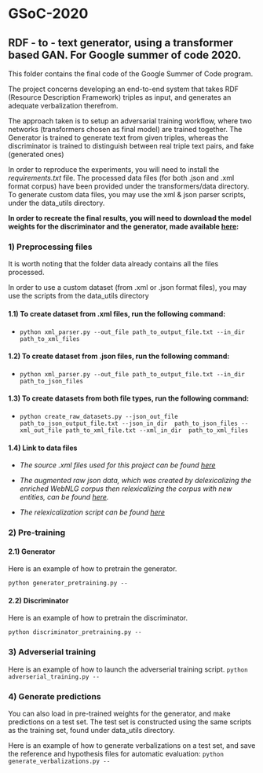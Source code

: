 # GSoC-2020
## RDF - to - text generator, using a transformer based GAN. For Google summer of code 2020.

This folder contains the final code of the Google Summer of Code program.

The project concerns developing an end-to-end system that takes RDF (Resource Description Framework) triples as input, and generates an adequate verbalization therefrom.

The approach taken is to setup an adversarial training workflow, where two networks (transformers chosen as final model) are trained together.
The Generator is trained to generate text from given triples, whereas the discriminator is trained to distinguish between real triple text pairs, and fake (generated ones)

In order to reproduce the experiments, you will need to install the *requirements.txt* file. The processed data files (for both .json and .xml format corpus) have been provided under the transformers/data directory. To generate custom data files, you may use the xml & json parser scripts, under the data_utils directory.

**In order to recreate the final results, you will need to download the model weights for the discriminator and the generator, made available [here](https://drive.google.com/drive/folders/1BL3bMgfbSbYABHZuQpvDxi-lNwsnmXQI?usp=sharing):**
 


### 1) Preprocessing files

It is worth noting that the folder data already contains all the files processed.

In order to use a custom dataset (from .xml or .json format files), you may use the scripts from the data_utils directory

#### 1.1) To create dataset from .xml files, run the following command:
 - ```python xml_parser.py --out_file path_to_output_file.txt --in_dir path_to_xml_files ```

#### 1.2) To create dataset from .json files, run the following command:
- ``` python xml_parser.py --out_file path_to_output_file.txt --in_dir  path_to_json_files ``` 
                       
#### 1.3) To create datasets from both file types, run the following command:
 - ``` python create_raw_datasets.py --json_out_file path_to_json_output_file.txt --json_in_dir  path_to_json_files --xml_out_file path_to_xml_file.txt --xml_in_dir  path_to_xml_files ```
                 
#### 1.4) Link to data files 
- *The source .xml files used for this project can be found [here](https://github.com/ThiagoCF05/webnlg/tree/master/data/v1.5/en/train)*

- *The augmented raw json data, which was created by delexicalizing the enriched WebNLG corpus then relexicalizing the corpus with new entities, can be found [here](https://drive.google.com/drive/folders/1Q6SGvJRjZP_97o_jBkirUNpe9qmulx1N?usp=sharing).*

- *The relexicalization script can be found [here](https://github.com/ThiagoCF05/webnlg/blob/synthetic/synthetic.py)*

### 2) Pre-training

#### 2.1) Generator
Here is an example of how to pretrain the generator.

  ``` python generator_pretraining.py -- ```
  

#### 2.2) Discriminator
Here is an example of how to pretrain the discriminator.

  ``` python discriminator_pretraining.py -- ```
  
### 3) Adverserial training
Here is an example of how to launch the adverserial training script.
  ``` python adverserial_training.py -- ```
  
### 4) Generate predictions

You can also load in pre-trained weights for the generator, and make predictions on a test set.
The test set is constructed using the same scripts as the training set, found under data_utils directory.

Here is an example of how to generate verbalizations on a test set, and save the reference and hypothesis files for automatic evaluation:
  ``` python generate_verbalizations.py -- ```
  
  

